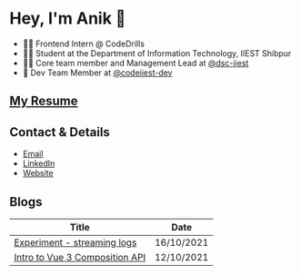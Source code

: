 # Hey, I'm Anik 👋

- 🧑‍💻 Frontend Intern @ CodeDrills
- 👨‍🎓 Student at the Department of Information Technology, IIEST Shibpur
- 🧑‍💼 Core team member and Management Lead at [@dsc-iiest](https://github.com/dsc-iiest)
- 🏢 Dev Team Member at [@codeiiest-dev](https://github.com/codeiiest-dev)

## [My Resume](https://drive.google.com/file/d/11RewrnkZ4WVkDOFusuqm-wCPPJjGt044/view)

## Contact & Details

- [Email](mailto:anikdas0811@gmail.com)
- [LinkedIn](https://linkedin.com/in/sadn1ck)
- [Website](https://anik.live)

## Blogs

| Title                                                                                 | Date       |
| ------------------------------------------------------------------------------------- | ---------- |
| [Experiment - streaming logs](https://anik.live/posts/experiment-streaming-logs/)     | 16/10/2021 |
| [Intro to Vue 3 Composition API](https://anik.live/posts/intro-vue3-composition-api/) | 12/10/2021 |
